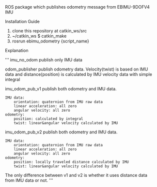 ROS package which publishes odometry message from EBIMU-9DOFV4 IMU

Installation Guide
1. clone this repository at catkin_ws/src
2. ~/catkin_ws $ catkin_make
3. rosrun ebimu_odometry {script_name}

Explanation

'''
imu_no_odom
    publish only IMU data

odom_publisher
    publish odometry data. Velocity(twist) is based on IMU data and distance(position) is calculated by IMU velocity data with simple integral

imu_odom_pub_v1
    publish both odometry and IMU data.

    IMU data:
        orientation: quaternion from IMU raw data
        linear acceleration: all zero
        angular velocity: all zero
    odometry:
        position: calculated by integral
        twist: linear&angular velocity calculated by IMU

imu_odom_pub_v2
    publish both odometry and IMU data.

    IMU data:
        orientation: quaternion from IMU raw data
        linear acceleration: all zero
        angular velocity: all zero
    odometry:
        position: locally traveled distance calculated by IMU
        twist: linear&angular velocity calculated by IMU

The only difference between v1 and v2 is whether it uses distance data from IMU data or not.
'''